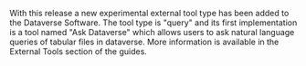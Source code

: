 With this release a new experimental external tool type has been added to the Dataverse Software. The tool type is "query" and its first implementation is a tool named "Ask Dataverse" which allows users to ask natural language queries of tabular files in dataverse. More information is available in the External Tools section of the guides.
